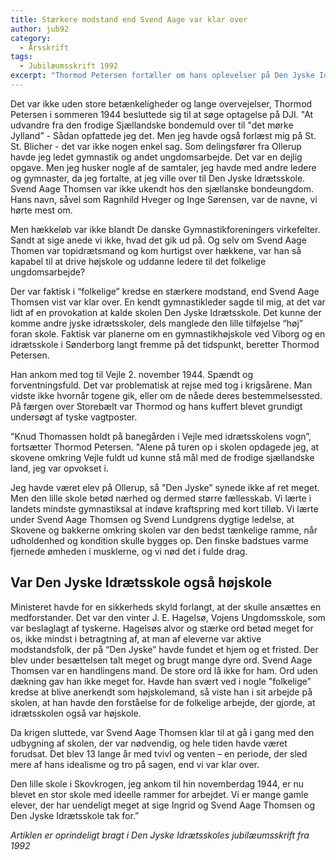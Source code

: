 ```yaml
---
title: Stærkere modstand end Svend Aage var klar over
author: jub92
category:
  - Årsskrift
tags:
  - Jubilæumsskrift 1992
excerpt: "Thormod Petersen fortæller om hans oplevelser på Den Jyske Idrætsskole i de allerførste år af skolens eksistens."
---
```


Det var ikke uden store betænkeligheder og lange overvejelser, Thormod Petersen i sommeren 1944 besluttede sig til at søge optagelse på DJI. "At udvandre fra den frodige Sjællandske bondemuld over til "det mørke Jylland” - Sådan opfattede jeg det. Men jeg havde også forlæst mig på St. St. Blicher - det var ikke nogen enkel sag. Som delingsfører fra Ollerup havde jeg ledet gymnastik og andet ungdomsarbejde. Det var en dejlig opgave. Men jeg husker nogle af de samtaler, jeg havde med andre ledere og gymnaster, da jeg fortalte, at jeg ville over til Den Jyske Idrætsskole. Svend Aage Thomsen var ikke ukendt hos den sjællanske bondeungdom. Hans navn, såvel som Ragnhild Hveger og Inge Sørensen, var de navne, vi hørte mest om.

Men hækkeløb var ikke blandt De danske Gymnastikforeningers virkefelter. Sandt at sige anede vi ikke, hvad det gik ud på. Og selv om Svend Aage Thomen var topidrætsmand og kom hurtigst over hækkene, var han så kapabel til at drive højskole og uddanne ledere til det folkelige ungdomsarbejde?

Der var faktisk i “folkelige” kredse en stærkere modstand, end Svend Aage Thomsen vist var klar over. En kendt gymnastikleder sagde til mig, at det var lidt af en provokation at kalde skolen Den Jyske Idrætsskole. Det kunne der komme andre jyske idrætsskoler, dels manglede den lille tilføjelse “høj” foran skole. Faktisk var planerne om en gymnastikhøjskole ved Viborg og en idrætsskole i Sønderborg langt fremme på det tidspunkt, beretter Thormod Petersen.

Han ankom med tog til Vejle 2. november 1944. Spændt og forventningsfuld. Det var problematisk at rejse med tog i krigsårene. Man vidste ikke hvornår togene gik, eller om de nåede deres bestemmelsessted. På færgen over Storebælt var Thormod og hans kuffert blevet grundigt undersøgt af tyske vagtposter.

"Knud Thomassen holdt på banegården i Vejle med idrætsskolens vogn”, fortsætter Thormod Petersen. "Alene på turen op i skolen opdagede jeg, at skovene omkring Vejle fuldt ud kunne stå mål med de frodige sjællandske land, jeg var opvokset i.

Jeg havde været elev på Ollerup, så "Den Jyske” synede ikke af ret meget. Men den lille skole betød nærhed og dermed større fællesskab. Vi lærte i landets mindste gymnastiksal at indøve kraftspring med kort tilløb. Vi lærte under Svend Aage Thomsen og Svend Lundgrens dygtige ledelse, at Skovene og bakkerne omkring skolen var den bedst tænkelige ramme, når udholdenhed og kondition skulle bygges op. Den finske badstues varme fjernede ømheden i musklerne, og vi nød det i fulde drag.

## Var Den Jyske Idrætsskole også højskole

Ministeret havde for en sikkerheds skyld forlangt, at der skulle ansættes en medforstander. Det var den vinter J. E. Hagelsø, Vojens Ungdomsskole, som var beslaglagt af tyskerne. Hagelsøs alvor og stærke ord betød meget for os, ikke mindst i betragtning af, at man af eleverne var aktive modstandsfolk, der på “Den Jyske” havde fundet et hjem og et fristed. Der blev under besættelsen talt meget og brugt mange dyre ord. Svend Aage Thomsen var en handlingens mand. De store ord lå ikke for ham. Ord uden dækning gav han ikke meget for. Havde han svært ved i nogle "folkelige” kredse at blive anerkendt som højskolemand, så viste han i sit arbejde på skolen, at han havde den forståelse for de folkelige arbejde, der gjorde, at idrætsskolen også var højskole.

Da krigen sluttede, var Svend Aage Thomsen klar til at gå i gang med den udbygning af skolen, der var nødvendig, og hele tiden havde været forudsat. Det blev 13 lange år med tvivl og venten – en periode, der sled mere af hans  idealisme og tro på sagen, end vi var klar over. 

Den lille skole i Skovkrogen, jeg ankom til hin novemberdag 1944, er nu blevet en stor skole med ideelle rammer for arbejdet. Vi er mange gamle elever, der har uendeligt meget at sige Ingrid og Svend Aage Thomsen og Den Jyske Idrætsskole tak for.”
 
_Artiklen er oprindeligt bragt i Den Jyske Idrætsskoles jubilæumsskrift fra 1992_
